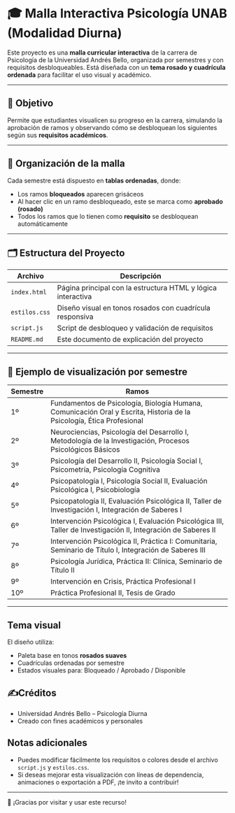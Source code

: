 # 🎓 Malla Interactiva Psicología UNAB (Modalidad Diurna)

Este proyecto es una **malla curricular interactiva** de la carrera de Psicología de la Universidad Andrés Bello, organizada por semestres y con requisitos desbloqueables. Está diseñada con un **tema rosado y cuadrícula ordenada** para facilitar el uso visual y académico.

---

## 🎯 Objetivo

Permite que estudiantes visualicen su progreso en la carrera, simulando la aprobación de ramos y observando cómo se desbloquean los siguientes según sus **requisitos académicos**.

---

## 📐 Organización de la malla

Cada semestre está dispuesto en **tablas ordenadas**, donde:

- Los ramos **bloqueados** aparecen grisáceos
- Al hacer clic en un ramo desbloqueado, este se marca como **aprobado (rosado)**
- Todos los ramos que lo tienen como **requisito** se desbloquean automáticamente

---

## 🗂️ Estructura del Proyecto

| Archivo         | Descripción |
|----------------|-------------|
| `index.html`   | Página principal con la estructura HTML y lógica interactiva |
| `estilos.css`  | Diseño visual en tonos rosados con cuadrícula responsiva |
| `script.js`    | Script de desbloqueo y validación de requisitos |
| `README.md`    | Este documento de explicación del proyecto |

---

## 🧠 Ejemplo de visualización por semestre

| Semestre | Ramos |
|---------|-------|
| 1º | Fundamentos de Psicología, Biología Humana, Comunicación Oral y Escrita, Historia de la Psicología, Ética Profesional |
| 2º | Neurociencias, Psicología del Desarrollo I, Metodología de la Investigación, Procesos Psicológicos Básicos |
| 3º | Psicología del Desarrollo II, Psicología Social I, Psicometría, Psicología Cognitiva |
| 4º | Psicopatología I, Psicología Social II, Evaluación Psicológica I, Psicobiología |
| 5º | Psicopatología II, Evaluación Psicológica II, Taller de Investigación I, Integración de Saberes I |
| 6º | Intervención Psicológica I, Evaluación Psicológica III, Taller de Investigación II, Integración de Saberes II |
| 7º | Intervención Psicológica II, Práctica I: Comunitaria, Seminario de Título I, Integración de Saberes III |
| 8º | Psicología Jurídica, Práctica II: Clínica, Seminario de Título II |
| 9º | Intervención en Crisis, Práctica Profesional I |
| 10º | Práctica Profesional II, Tesis de Grado |

---

## Tema visual

El diseño utiliza:

- Paleta base en tonos **rosados suaves**
- Cuadrículas ordenadas por semestre
- Estados visuales para: Bloqueado / Aprobado / Disponible

## ✍Créditos
- Universidad Andrés Bello – Psicología Diurna
- Creado con fines académicos y personales

## Notas adicionales

- Puedes modificar fácilmente los requisitos o colores desde el archivo `script.js` y `estilos.css`.
- Si deseas mejorar esta visualización con líneas de dependencia, animaciones o exportación a PDF, ¡te invito a contribuir!

---

💖 ¡Gracias por visitar y usar este recurso!
